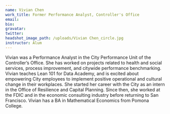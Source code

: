 ```yaml
---
name: Vivian Chen
work_title: Former Performance Analyst, Controller's Office
email:
bio:
gravatar:
twitter:
headshot_image_path: /uploads/Vivian Chen_circle.jpg
instructor: Alum
---
```


Vivian was a Performance Analyst in the City Performance Unit of the Controller’s Office. She has worked on projects related to health and social services, process improvement, and citywide performance benchmarking. Vivian teaches Lean 101 for Data Academy, and is excited about empowering City employees to implement positive operational and cultural change in their workplaces. She started her career with the City as an intern in the Office of Resilience and Capital Planning. Since then, she worked at the FDIC and in the economic consulting industry before returning to San Francisco. Vivian has a BA in Mathematical Economics from Pomona College.
